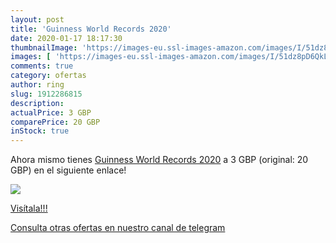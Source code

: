 ```yaml
---
layout: post
title: 'Guinness World Records 2020'
date: 2020-01-17 18:17:30
thumbnailImage: 'https://images-eu.ssl-images-amazon.com/images/I/51dz8pD6QkL._SL200_.jpg'
images: [ 'https://images-eu.ssl-images-amazon.com/images/I/51dz8pD6QkL._SL200_.jpg' ]
comments: true
category: ofertas
author: ring
slug: 1912286815
description:
actualPrice: 3 GBP
comparePrice: 20 GBP
inStock: true
---
```


Ahora mismo tienes [Guinness World Records 2020](https://www.amazon.com/dp/1912286815/?tag=redken08-20) a 3 GBP (original: 20 GBP) en el siguiente enlace!

[![](https://images-eu.ssl-images-amazon.com/images/I/51dz8pD6QkL._SL200_.jpg)](https://www.amazon.com/dp/1912286815/?tag=redken08-20)

[Visítala!!!](https://www.amazon.com/dp/1912286815/?tag=redken08-20)

[Consulta otras ofertas en nuestro canal de telegram](https://t.me/s/ofertas25)
